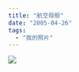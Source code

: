 ```yaml
---
title: "航空母舰"
date: "2005-04-26"
tags: 
  - "我的照片"
---
```


![](http://www.d3pd.com/bbs/PostAttachment.aspx?PostID=348041)
